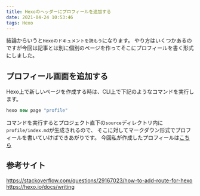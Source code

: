 ```yaml
---
title: Hexoのヘッダーにプロフィールを追加する
date: 2021-04-24 10:53:46
tags: Hexo
---
```


結論からいうと`Hexoのドキュメントを読もう`になります。
やり方はいくつかあるのですが今回は記事とは別に個別のページを作ってそこにプロフィールを書く形式にしました。

## プロフィール画面を追加する
Hexo上で新しいページを作成する時は、CLI上で下記のようなコマンドを実行します。

```javascript
hexo new page "profile"
```

コマンドを実行するとプロジェクト直下の`source`ディレクトリ内に`profile/index.md`が生成されるので、
そこに対してマークダウン形式でプロフィールを書いていけばできあがりです。
今回私が作成したプロフィールは[こちら](/profile)

## 参考サイト
https://stackoverflow.com/questions/29167023/how-to-add-route-for-hexo
https://hexo.io/docs/writing
